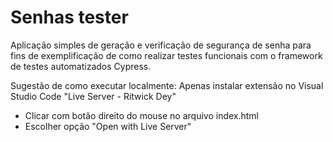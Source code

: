 ﻿# Senhas tester

Aplicação simples de geração e verificação de segurança de senha para fins de exemplificação de como realizar testes funcionais com o framework de testes automatizados Cypress.

Sugestão de como executar localmente:
Apenas instalar extensão no Visual Studio Code "Live Server - Ritwick Dey"
- Clicar com botão direito do mouse no arquivo index.html
- Escolher opção "Open with Live Server"
